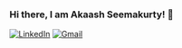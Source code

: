 ### Hi there, I am Akaash Seemakurty! 👋

[![LinkedIn](https://img.shields.io/badge/Connect-blue?style=for-the-badge&logo=linkedin&logoColor=white)](https://www.linkedin.com/in/akaash-seemakurty/)
[![Gmail](https://img.shields.io/badge/Gmail%20-red?style=for-the-badge&logo=gmail-white)](mailto:akaash.seemakurty@gmail.com)



<!--
**akaashkasi/akaashkasi** is a ✨ _special_ ✨ repository because its `README.md` (this file) appears on your GitHub profile.

Here are some ideas to get you started:

- 🔭 I’m currently working on ...
- 🌱 I’m currently learning ...
- 👯 I’m looking to collaborate on ...
- 🤔 I’m looking for help with ...
- 💬 Ask me about ...
- 📫 How to reach me: ...
- 😄 Pronouns: ...
- ⚡ Fun fact: ...
-->
